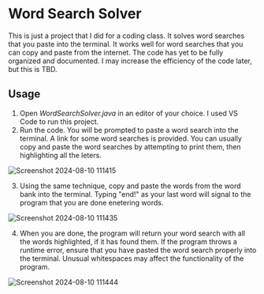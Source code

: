 # Word Search Solver

This is just a project that I did for a coding class. It solves word searches that you paste into the terminal. It works well for word searches that you can copy and paste from the internet. The code has yet to be fully organized and documented. I may increase the efficiency of the code later, but this is TBD.

## Usage
1) Open *WordSearchSolver.java* in an editor of your choice. I used VS Code to run this project.
2) Run the code. You will be prompted to paste a word search into the terminal. A link for some word searches is provided. You can usually copy and paste the word searches by attempting to print them, then highlighting all the leters.

![Screenshot 2024-08-10 111415](https://github.com/user-attachments/assets/307f1d32-c22f-4fb7-9d32-493c09eb0da9)

3) Using the same technique, copy and paste the words from the word bank into the terminal. Typing "end!" as your last word will signal to the program that you are done enetering words.

![Screenshot 2024-08-10 111435](https://github.com/user-attachments/assets/dbcef072-d36b-4071-b9d2-9f56a2a3a659)

4) When you are done, the program will return your word search with all the words highlighted, if it has found them. If the program throws a runtime error, ensure that you have pasted the word search properly into the terminal. Unusual whitespaces may affect the functionality of the program.

![Screenshot 2024-08-10 111444](https://github.com/user-attachments/assets/70402a36-dde0-45bf-830e-7994730c74f7)



